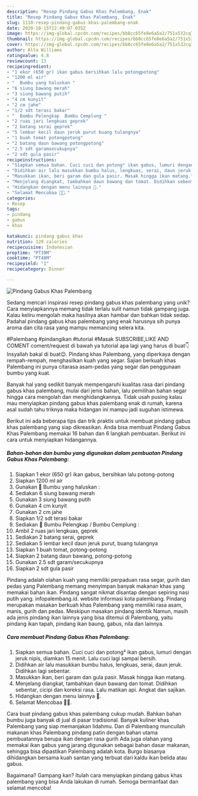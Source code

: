 ```yaml
---
description: "Resep Pindang Gabus Khas Palembang, Enak"
title: "Resep Pindang Gabus Khas Palembang, Enak"
slug: 1110-resep-pindang-gabus-khas-palembang-enak
date: 2020-10-15T12:49:07.035Z
image: https://img-global.cpcdn.com/recipes/bb8cc65fe8e6a5a2/751x532cq70/pindang-gabus-khas-palembang-foto-resep-utama.jpg
thumbnail: https://img-global.cpcdn.com/recipes/bb8cc65fe8e6a5a2/751x532cq70/pindang-gabus-khas-palembang-foto-resep-utama.jpg
cover: https://img-global.cpcdn.com/recipes/bb8cc65fe8e6a5a2/751x532cq70/pindang-gabus-khas-palembang-foto-resep-utama.jpg
author: Alta Williams
ratingvalue: 4.8
reviewcount: 13
recipeingredient:
- "1 ekor (650 gr) ikan gabus bersihkan lalu potongpotong"
- "1200 ml air"
- "  Bumbu yang haluskan "
- "6 siung bawang merah"
- "3 siung bawang putih"
- "4 cm kunyit"
- "2 cm jahe"
- "1/2 sdt terasi bakar"
- "  Bumbu Pelengkap  Bumbu Cemplung "
- "2 ruas jari lengkuas geprek"
- "2 batang serai geprek"
- "5 lembar kecil daun jeruk purut buang tulangnya"
- "1 buah tomat potongpotong"
- "2 batang daun bawang potongpotong"
- "2.5 sdt garamsecukupnya"
- "2 sdt gula pasir"
recipeinstructions:
- "Siapkan semua bahan. Cuci cuci dan potong² ikan gabus, lumuri dengan jeruk nipis, diamkan 15 menit. Lalu cuci lagi sampai bersih."
- "Didihkan air lalu masukkan bumbu halus, lengkuas, serai, daun jeruk. Didihkan lagi sebentar."
- "Masukkan ikan, beri garam dan gula pasir. Masak hingga ikan matang."
- "Menjelang diangkat, tambahkan daun bawang dan tomat. Didihkan sebentar, cicipi dan koreksi rasa. Lalu matikan api. Angkat dan sajikan."
- "Hidangkan dengan menu lainnya 🤩."
- "Selamat Mencobaa 🤗🥰."
categories:
- Resep
tags:
- pindang
- gabus
- khas

katakunci: pindang gabus khas 
nutrition: 129 calories
recipecuisine: Indonesian
preptime: "PT39M"
cooktime: "PT48M"
recipeyield: "1"
recipecategory: Dinner

---
```



![Pindang Gabus Khas Palembang](https://img-global.cpcdn.com/recipes/bb8cc65fe8e6a5a2/751x532cq70/pindang-gabus-khas-palembang-foto-resep-utama.jpg)

Sedang mencari inspirasi resep pindang gabus khas palembang yang unik? Cara menyiapkannya memang tidak terlalu sulit namun tidak gampang juga. Kalau keliru mengolah maka hasilnya akan hambar dan bahkan tidak sedap. Padahal pindang gabus khas palembang yang enak harusnya sih punya aroma dan cita rasa yang mampu memancing selera kita.

#Palembang #pindangikan #tutorial #Masak SUBSCRIBE,LIKE AND COMENT coment/request di bawah ya tutorial apa lagi yang harus di buat👇 Insyallah bakal di buat😉. Pindang khas Palembang, yang diperkaya dengan rempah-rempah, menghasilkan kuah yang segar. Sajian berkuah khas Palembang ini punya citarasa asam-pedas yang segar dan penggunaan bumbu yang kuat.

Banyak hal yang sedikit banyak mempengaruhi kualitas rasa dari pindang gabus khas palembang, mulai dari jenis bahan, lalu pemilihan bahan segar hingga cara mengolah dan menghidangkannya. Tidak usah pusing kalau mau menyiapkan pindang gabus khas palembang enak di rumah, karena asal sudah tahu triknya maka hidangan ini mampu jadi suguhan istimewa.


Berikut ini ada beberapa tips dan trik praktis untuk membuat pindang gabus khas palembang yang siap dikreasikan. Anda bisa membuat Pindang Gabus Khas Palembang memakai 16 bahan dan 6 langkah pembuatan. Berikut ini cara untuk menyiapkan hidangannya.

<!--inarticleads1-->

##### Bahan-bahan dan bumbu yang digunakan dalam pembuatan Pindang Gabus Khas Palembang:

1. Siapkan 1 ekor (650 gr) ikan gabus, bersihkan lalu potong-potong
1. Siapkan 1200 ml air
1. Gunakan  🌼 Bumbu yang haluskan :
1. Sediakan 6 siung bawang merah
1. Gunakan 3 siung bawang putih
1. Gunakan 4 cm kunyit
1. Gunakan 2 cm jahe
1. Siapkan 1/2 sdt terasi bakar
1. Sediakan  🌼 Bumbu Pelengkap / Bumbu Cemplung :
1. Ambil 2 ruas jari lengkuas, geprek
1. Sediakan 2 batang serai, geprek
1. Sediakan 5 lembar kecil daun jeruk purut, buang tulangnya
1. Siapkan 1 buah tomat, potong-potong
1. Siapkan 2 batang daun bawang, potong-potong
1. Gunakan 2.5 sdt garam/secukupnya
1. Siapkan 2 sdt gula pasir


Pindang adalah olahan kuah yang memiliki perpaduan rasa segar, gurih dan pedas yang Palembang memang menyimpan banyak makanan khas yang memakai bahan ikan. Pindang sangat nikmat disantap dengan sepiring nasi putih yang. infopalembang.id. website informasi kota palembang. Pindang merupakan masakan berkuah khas Palembang yang memiliki rasa asam, manis, gurih dan pedas. Meskipun masakan pindang identik Namun, masih ada jenis pindang ikan lainnya yang bisa ditemui di Palembang, yaitu pindang ikan tapah, pindang ikan baung, gabus, nila dan lainnya. 

<!--inarticleads2-->

##### Cara membuat Pindang Gabus Khas Palembang:

1. Siapkan semua bahan. Cuci cuci dan potong² ikan gabus, lumuri dengan jeruk nipis, diamkan 15 menit. Lalu cuci lagi sampai bersih.
1. Didihkan air lalu masukkan bumbu halus, lengkuas, serai, daun jeruk. Didihkan lagi sebentar.
1. Masukkan ikan, beri garam dan gula pasir. Masak hingga ikan matang.
1. Menjelang diangkat, tambahkan daun bawang dan tomat. Didihkan sebentar, cicipi dan koreksi rasa. Lalu matikan api. Angkat dan sajikan.
1. Hidangkan dengan menu lainnya 🤩.
1. Selamat Mencobaa 🤗🥰.


Cara buat pindang gabus khas palembang cukup mudah. Bahkan bahan bumbu juga banyak di jual di pasar tradisional. Banyak kuliner khas Palembang yang siap memanjakan lidahmu. Dan di Palembang muncullah makanan khas Palembang pindang patin dengan bahan utama pembuatannya berupa ikan dengan rasa gurih Ada juga olahan yang memakai ikan gabus yang jarang digunakan sebagai bahan dasar makanan, sehingga bisa dipastikan Palembang adalah kota. Burgo biasanya dihidangkan bersama kuah santan yang terbuat dari kaldu ikan belida atau gabus. 

Bagaimana? Gampang kan? Itulah cara menyiapkan pindang gabus khas palembang yang bisa Anda lakukan di rumah. Semoga bermanfaat dan selamat mencoba!
